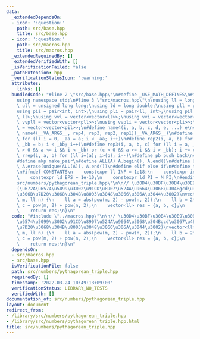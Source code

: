 ```yaml
---
data:
  _extendedDependsOn:
  - icon: ':question:'
    path: src/base.hpp
    title: src/base.hpp
  - icon: ':question:'
    path: src/macros.hpp
    title: src/macros.hpp
  _extendedRequiredBy: []
  _extendedVerifiedWith: []
  _isVerificationFailed: false
  _pathExtension: hpp
  _verificationStatusIcon: ':warning:'
  attributes:
    links: []
  bundledCode: "#line 2 \"src/base.hpp\"\n#define _USE_MATH_DEFINES\n#include <bits/stdc++.h>\n\
    using namespace std;\n#line 3 \"src/macros.hpp\"\n\nusing ll = long long;\nusing\
    \ ull = unsigned long long;\nusing ld = long double;\nusing pll = pair<ll, ll>;\n\
    using pii = pair<int, int>;\nusing pli = pair<ll, int>;\nusing pil = pair<int,\
    \ ll>;\nusing vvl = vector<vector<ll>>;\nusing vvi = vector<vector<int>>;\nusing\
    \ vvpll = vector<vector<pll>>;\nusing vvpli = vector<vector<pli>>;\nusing vvpil\
    \ = vector<vector<pil>>;\n#define name4(i, a, b, c, d, e, ...) e\n#define rep(...)\
    \ name4(__VA_ARGS__, rep4, rep3, rep2, rep1)(__VA_ARGS__)\n#define rep1(i, a)\
    \ for (ll i = 0, _aa = a; i < _aa; i++)\n#define rep2(i, a, b) for (ll i = a,\
    \ _bb = b; i < _bb; i++)\n#define rep3(i, a, b, c) for (ll i = a, _bb = b; (c\
    \ > 0 && a <= i && i < _bb) or (c < 0 && a >= i && i > _bb); i += c)\n#define\
    \ rrep(i, a, b) for (ll i=(a); i>(b); i--)\n#define pb push_back\n#define eb emplace_back\n\
    #define mkp make_pair\n#define ALL(A) A.begin(), A.end()\n#define UNIQUE(A) sort(ALL(A)),\
    \ A.erase(unique(ALL(A)), A.end())\n#define elif else if\n#define tostr to_string\n\
    \n#ifndef CONSTANTS\n    constexpr ll INF = 1e18;\n    constexpr int MOD = 1000000007;\n\
    \    constexpr ld EPS = 1e-10;\n    constexpr ld PI = M_PI;\n#endif\n#line 2 \"\
    src/numbers/pythagorean_triple.hpp\"\n\n// \u30D4\u30BF\u30B4\u30E9\u30B9\u6570\
    (\u672A\u6574\u5099\u3002\u91CD\u8907\u524A\u9664\u3068\u304Bgcd\u3067\u4E92\u3044\
    \u306B\u7D20\u3068\u304B\u8003\u3048\u3066\u306A\u3044\u3002)\nvector<ll> pythagorean_triple(ll\
    \ m, ll n) {\n    ll a = abs(pow(m, 2) - pow(n, 2));\n    ll b = 2*m*n;\n    ll\
    \ c = pow(m, 2) + pow(n, 2);\n    vector<ll> res = {a, b, c};\n    sort(ALL(res));\n\
    \    return res;\n}\n"
  code: "#include \"../macros.hpp\"\n\n// \u30D4\u30BF\u30B4\u30E9\u30B9\u6570(\u672A\
    \u6574\u5099\u3002\u91CD\u8907\u524A\u9664\u3068\u304Bgcd\u3067\u4E92\u3044\u306B\
    \u7D20\u3068\u304B\u8003\u3048\u3066\u306A\u3044\u3002)\nvector<ll> pythagorean_triple(ll\
    \ m, ll n) {\n    ll a = abs(pow(m, 2) - pow(n, 2));\n    ll b = 2*m*n;\n    ll\
    \ c = pow(m, 2) + pow(n, 2);\n    vector<ll> res = {a, b, c};\n    sort(ALL(res));\n\
    \    return res;\n}\n"
  dependsOn:
  - src/macros.hpp
  - src/base.hpp
  isVerificationFile: false
  path: src/numbers/pythagorean_triple.hpp
  requiredBy: []
  timestamp: '2022-03-24 10:49:13+09:00'
  verificationStatus: LIBRARY_NO_TESTS
  verifiedWith: []
documentation_of: src/numbers/pythagorean_triple.hpp
layout: document
redirect_from:
- /library/src/numbers/pythagorean_triple.hpp
- /library/src/numbers/pythagorean_triple.hpp.html
title: src/numbers/pythagorean_triple.hpp
---
```

